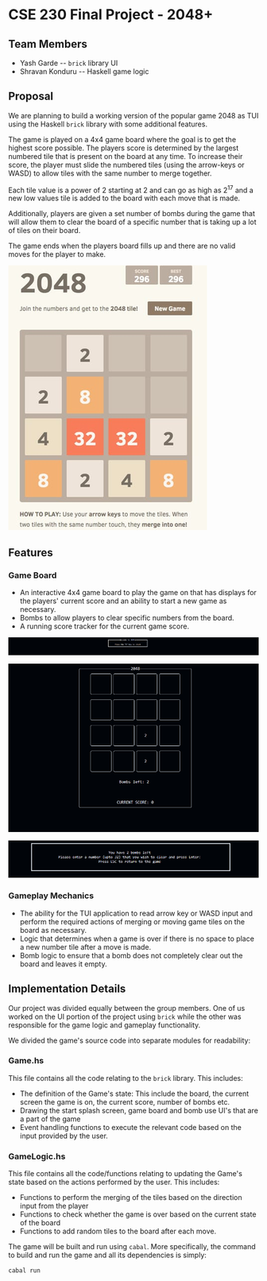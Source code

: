 # CSE 230 Final Project - 2048+

## Team Members

- Yash Garde -- `brick` library UI
- Shravan Konduru -- Haskell game logic

## Proposal
We are planning to build a working version of the popular game 2048 as TUI using the Haskell `brick` library with some additional features.

The game is played on a 4x4 game board where the goal is to get the highest score possible. The players score is determined by the largest numbered tile that is present on the board at any time. To increase their score, the player must slide the numbered tiles (using the arrow-keys or WASD) to allow tiles with the same number to merge together.

Each tile value is a power of 2 starting at 2 and can go as high as 2<sup>17</sup> and a new low values tile is added to the board with each move that is made.

Additionally, players are given a set number of bombs during the game that will allow them to clear the board of a specific number that is taking up a lot of tiles on their board.

The game ends when the players board fills up and there are no valid moves for the player to make.

![2048](assets/2048.jpg)

## Features

### Game Board

- An interactive 4x4 game board to play the game on that has displays for the players' current score and an ability to start a new game as necessary.
- Bombs to allow players to clear specific numbers from the board.
- A running score tracker for the current game score.

![start](assets/start_screen.png)

![board](assets/game_board.png)

![bombs](assets/bombs.png)

### Gameplay Mechanics

- The ability for the TUI application to read arrow key or WASD input and perform the required actions of merging or moving game tiles on the board as necessary.
- Logic that determines when a game is over if there is no space to place a new number tile after a move is made.
- Bomb logic to ensure that a bomb does not completely clear out the board and leaves it empty.

## Implementation Details

Our project was divided equally between the group members. One of us worked on the UI portion of the project using `brick` while the other was responsible for the game logic and gameplay functionality.

We divided the game's source code into separate modules for readability:

### Game.hs

This file contains all the code relating to the `brick` library. This includes:

- The definition of the Game's state: This include the board, the current screen the game is on, the current score, number of bombs etc.
- Drawing the start splash screen, game board and bomb use UI's that are a part of the game
- Event handling functions to execute the relevant code based on the input provided by the user.

### GameLogic.hs

This file contains all the code/functions relating to updating the Game's state based on the actions performed by the user. This includes:

- Functions to perform the merging of the tiles based on the direction input from the player
- Functions to check whether the game is over based on the current state of the board
- Functions to add random tiles to the board after each move.

The game will be built and run using `cabal`. More specifically, the command to build and run the game and all its dependencies is simply:

``` (bash)
cabal run
```
